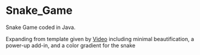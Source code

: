 # Snake_Game
Snake Game coded in Java.

Expanding from template given by [Video](https://drive.google.com/file/d/1LPjEb6SVuBCe6Mj42rwxYJxkUojnuM9A/view) including minimal beautification, a power-up add-in, and a color gradient for the snake
